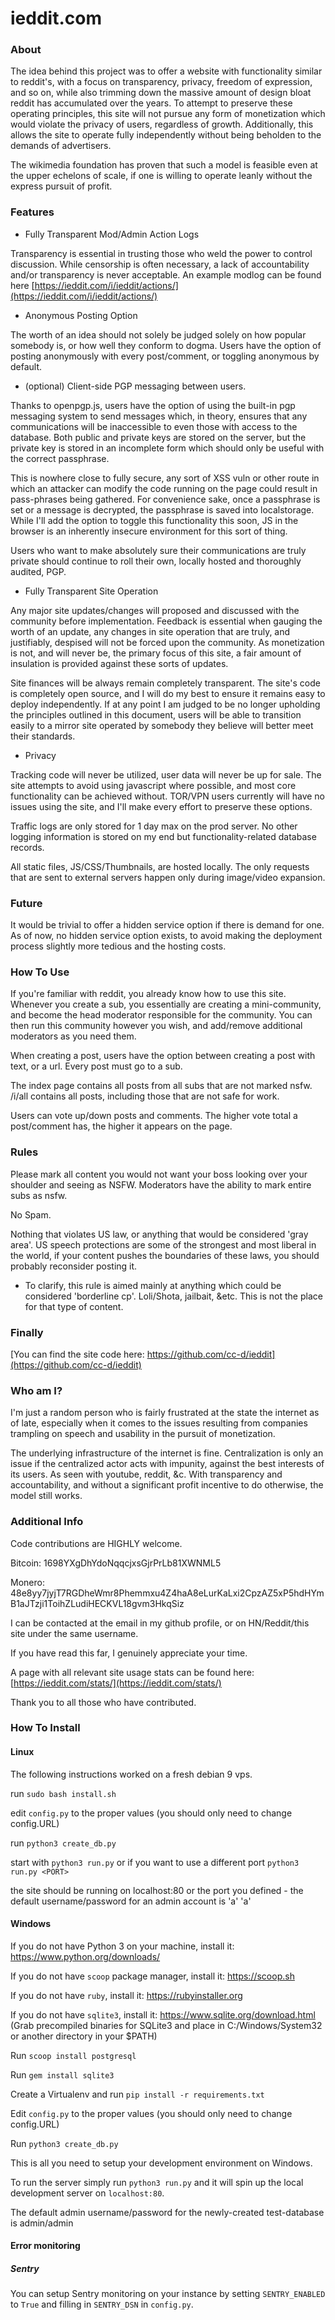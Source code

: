 # **ieddit.com**

### About

The idea behind this project was to offer a website with functionality similar to reddit's, with a focus on transparency, privacy, freedom of expression, and so on, while also trimming down the massive amount of design bloat reddit has accumulated over the years. To attempt to preserve these operating principles, this site will not pursue any form of monetization which would violate the privacy of users, regardless of growth. Additionally, this allows the site to operate fully independently without being beholden to the demands of advertisers.

The wikimedia foundation has proven that such a model is feasible even at the upper echelons of scale, if one is willing to operate leanly without the express pursuit of profit.

### Features

* Fully Transparent Mod/Admin Action Logs

Transparency is essential in trusting those who weld the power to control discussion. While censorship is often necessary, a lack of accountability and/or transparency is never acceptable. An example modlog can be found here [https://ieddit.com/i/ieddit/actions/](https://ieddit.com/i/ieddit/actions/)

* Anonymous Posting Option

The worth of an idea should not solely be judged solely on how popular somebody is, or how well they conform to dogma. Users have the option of posting anonymously with every post/comment, or toggling anonymous by default.

* (optional) Client-side PGP messaging between users.

Thanks to openpgp.js, users have the option of using the built-in pgp messaging system to send messages which, in theory, ensures that any communications will be inaccessible to even those with access to the database. Both public and private keys are stored on the server, but the private key is stored in an incomplete form which should only be useful with the correct passphrase.

This is nowhere close to fully secure, any sort of XSS vuln or other route in which an attacker can modify the code running on the page could result in pass-phrases being gathered. For convenience sake, once a passphrase is set or a message is decrypted, the passphrase is saved into localstorage. While I'll add the option to toggle this functionality this soon, JS in the browser is an inherently insecure environment for this sort of thing.

Users who want to make absolutely sure their communications are truly private should continue to roll their own, locally hosted and thoroughly audited, PGP.

* Fully Transparent Site Operation

Any major site updates/changes will proposed and discussed with the community before implementation. Feedback is essential when gauging the worth of an update, any changes in site operation that are truly, and justifiably, despised will not be forced upon the community. As monetization is not, and will never be, the primary focus of this site, a fair amount of insulation is provided against these sorts of updates.

Site finances will be always remain completely transparent. The site's code is completely open source, and I will do my best to ensure it remains easy to deploy independently. If at any point I am judged to be no longer upholding the principles outlined in this document, users will be able to transition easily to a mirror site operated by somebody they believe will better meet their standards.

* Privacy

Tracking code will never be utilized, user data will never be up for sale. The site attempts to avoid using javascript where possible, and most core functionality can be achieved without. TOR/VPN users currently will have no issues using the site, and I'll make every effort to preserve these options.

Traffic logs are only stored for 1 day max on the prod server. No other logging information is stored on my end but functionality-related database records.

All static files, JS/CSS/Thumbnails, are hosted locally. The only requests that are sent to external servers happen only during image/video expansion.

### Future

It would be trivial to offer a hidden service option if there is demand for one. As of now, no hidden service option exists, to avoid making the deployment process slightly more tedious and the hosting costs.

### How To Use

If you're familiar with reddit, you already know how to use this site.  Whenever you create a sub, you essentially are creating a mini-community, and become the head moderator responsible for the community. You can then run this community however you wish, and add/remove additional moderators as you need them.

When creating a post, users have the option between creating a post with text, or a url. Every post must go to a sub.

The index page contains all posts from all subs that are not marked nsfw. /i/all contains all posts, including those that are not safe for work.

Users can vote up/down posts and comments. The higher vote total a post/comment has, the higher it appears on the page.

### Rules

Please mark all content you would not want your boss looking over your shoulder and seeing as NSFW. Moderators have the ability to mark entire subs as nsfw.

No Spam.

Nothing that violates US law, or anything that would be considered 'gray area'. US speech protections are some of the strongest and most liberal in the world, if your content pushes the boundaries of these laws, you should probably reconsider posting it.

* To clarify, this rule is aimed mainly at anything which could be considered 'borderline cp'. Loli/Shota, jailbait, &etc. This is not the place for that type of content.

### Finally

[You can find the site code here: https://github.com/cc-d/ieddit](https://github.com/cc-d/ieddit)

### Who am I?

I'm just a random person who is fairly frustrated at the state the internet as of late, especially when it comes to the issues resulting from companies trampling on speech and usability in the pursuit of monetization.

The underlying infrastructure of the internet is fine. Centralization is only an issue if the centralized actor acts with impunity, against the best interests of its users. As seen with youtube, reddit, &c. With transparency and accountability, and without a significant profit incentive to do otherwise, the model still works.

### Additional Info

Code contributions are HIGHLY welcome.

Bitcoin: 1698YXgDhYdoNqqcjxsGjrPrLb81XWNML5

Monero: 48e8yy7jyjT7RGDheWmr8Phemmxu4Z4haA8eLurKaLxi2CpzAZ5xP5hdHYmB1aJTzji1ToihZLudiHECKVL18gvm3HkqSiz

I can be contacted at the email in my github profile, or on HN/Reddit/this site under the same username.

If you have read this far, I genuinely appreciate your time.

A page with all relevant site usage stats can be found here: [https://ieddit.com/stats/](https://ieddit.com/stats/)

Thank you to all those who have contributed.

### How To Install

#### Linux
The following instructions worked on a fresh debian 9 vps.

run ```sudo bash install.sh```

edit ```config.py``` to the proper values (you should only need to change config.URL)

run ```python3 create_db.py```

start with ```python3 run.py``` or if you want to use a different port ```python3 run.py <PORT>```

the site should be running on localhost:80  or the port you defined - the default username/password for an admin account is 'a' 'a'


#### Windows

If you do not have Python 3 on your machine, install it:
https://www.python.org/downloads/

If you do not have `scoop` package manager, install it:
https://scoop.sh

If you do not have `ruby`, install it:
https://rubyinstaller.org

If you do not have `sqlite3`, install it:
https://www.sqlite.org/download.html (Grab precompiled binaries for SQLite3 and place in C:/Windows/System32 or another directory in your $PATH)

Run `scoop install postgresql`

Run `gem install sqlite3`

Create a Virtualenv and run `pip install -r requirements.txt`

Edit ```config.py``` to the proper values (you should only need to change config.URL)

Run `python3 create_db.py`

This is all you need to setup your development environment on Windows.

To run the server simply run `python3 run.py` and it will spin up the local development server on `localhost:80`.

The default admin username/password for the newly-created test-database is admin/admin

#### Error monitoring

##### Sentry
You can setup Sentry monitoring on your instance by setting ```SENTRY_ENABLED``` to ```True``` and filling in
```SENTRY_DSN``` in ```config.py```.


<br>
<br>
